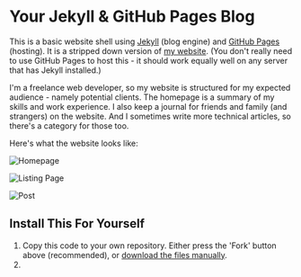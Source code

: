 # Your Jekyll & GitHub Pages Blog
This is a basic website shell using [Jekyll](https://github.com/mojombo/jekyll/wiki) (blog engine) and [GitHub Pages](http://pages.github.com/) (hosting). It is a stripped down version of [my website](http://sumeetjain.com). (You don't really need to use GitHub Pages to host this - it should work equally well on any server that has Jekyll installed.)

I'm a freelance web developer, so my website is structured for my expected audience - namely potential clients. The homepage is a summary of my skills and work experience. I also keep a journal for friends and family (and strangers) on the website. And I sometimes write more technical articles, so there's a category for those too.

Here's what the website looks like:

![Homepage](http://f.cl.ly/items/1D0J1f0p0o2V1y1x0g3Q/home.png)

![Listing Page](http://f.cl.ly/items/450l3M101s1G1q0u0f2K/index.png)

![Post](http://f.cl.ly/items/0z2c1F471Q3y2Z0I2d2i/post.png)

## Install This For Yourself
1. Copy this code to your own repository. Either press the 'Fork' button above (recommended), or [download the files manually](https://github.com/sumeetjain/you.github.com/zipball/master).
2. 